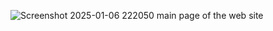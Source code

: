 ![Screenshot 2025-01-06 222050](https://github.com/user-attachments/assets/5978aed5-1c90-4334-ad11-754b3a6eb27d)
main page of the web site
